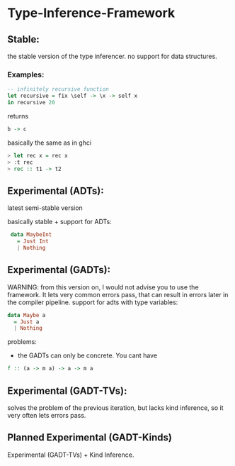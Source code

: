 # Type-Inference-Framework

<!--- ![alt text]() -->

## Stable:
  the stable version of the type inferencer.
  no support for data structures.
### Examples:
  ```haskell
  -- infinitely recursive function
  let recursive = fix \self -> \x -> self x
  in recursive 20
  ```
  returns
  ```haskell
  b -> c
  ```
  basically the same as in ghci
  ```haskell
  > let rec x = rec x
  > :t rec
  > rec :: t1 -> t2
  ```



## Experimental (ADTs):
  latest semi-stable version
  
  basically stable + support for ADTs:
 
 ```haskell
  data MaybeInt
    = Just Int
    | Nothing
 ```



## Experimental (GADTs):
  WARNING:
    from this version on, I would not advise you to use the framework.
    It lets very common errors pass, that can result in errors later in the compiler pipeline.
  support for adts with type variables:

  ```haskell
  data Maybe a
    = Just a
    | Nothing
  ```

  problems:
  - the GADTs can only be concrete. You cant have

  ```haskell
  f :: (a -> m a) -> a -> m a
  ```


## Experimental (GADT-TVs):
  solves the problem of the previous iteration, but
  lacks kind inference, so it very often lets errors
  pass.

## Planned Experimental (GADT-Kinds)
  Experimental (GADT-TVs) + Kind Inference.
